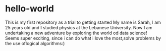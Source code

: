 # hello-world
This is my first repository as a trial to getting started
My name is Sarah, I am 25 years old and I studied physics at the Lebanese University.
Now I am undertaking a new adventure by exploring the world od data science! Seems super exciting, since i can do what i love the most,solve problems by the use oflogical algorithms:)
